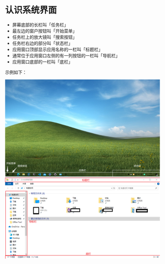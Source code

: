 # 认识系统界面

- 屏幕底部的长栏叫「任务栏」
- 最左边的窗户按钮叫「开始菜单」
- 任务栏上的放大镜叫「搜索按钮」
- 任务栏右边的部分叫「状态栏」
- 应用窗口顶部显示应用名称的一栏叫「标题栏」
- 通常位于应用窗口左侧的有一列按钮的一栏叫「导航栏」
- 应用窗口底部的一栏叫「底栏」

示例如下：

![系统界面](../pictures/Snipaste_2024-04-13_13-24-02.png)
![应用窗口](../pictures/Snipaste_2024-04-13_13-26-10.png)


